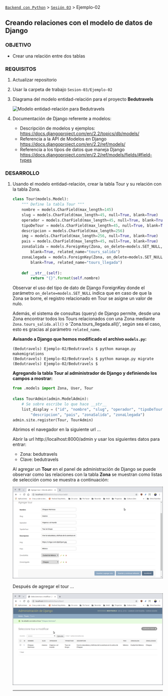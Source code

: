 [`Backend con Python`](../../Readme.md) > [`Sesión 03`](../Readme.md) > Ejemplo-02
## Creando relaciones con el modelo de datos de Django

### OBJETIVO
- Crear una relación entre dos tablas

### REQUISITOS
1. Actualizar repositorio
1. Usar la carpeta de trabajo `Sesion-03/Ejemplo-02`
1. Diagrama del modelo entidad-relación para el proyecto __Bedutravels__

   ![Modelo entidad-relación para Bedutravels](assets/bedutravels-modelo-er.jpg)

1. Documentación de Django referente a modelos:
   - Descripción de modelos y ejemplos: https://docs.djangoproject.com/en/2.2/topics/db/models/
   - Referencia a la API de Modelos en Django https://docs.djangoproject.com/en/2.2/ref/models/
   - Referencia a los tipos de datos que maneja Django https://docs.djangoproject.com/en/2.2/ref/models/fields/#field-types

### DESARROLLO
1. Usando el modelo entidad-relación, crear la tabla Tour y su relación con la tabla Zona.

   ```python
   class Tour(models.Model):
       """ Define la tabla Tour """
       nombre = models.CharField(max_length=145)
       slug = models.CharField(max_length=45, null=True, blank=True)
       operador = models.CharField(max_length=45, null=True, blank=True)
       tipoDeTour = models.CharField(max_length=45, null=True, blank=True)
       descripcion = models.CharField(max_length=256)
       img = models.CharField(max_length=256, null=True, blank=True)
       pais = models.CharField(max_length=45, null=True, blank=True)
       zonaSalida = models.ForeignKey(Zona, on_delete=models.SET_NULL, null=True,
           blank=True, related_name="tours_salida")
       zonaLlegada = models.ForeignKey(Zona, on_delete=models.SET_NULL, null=True,
           blank=True, related_name="tours_llegada")

       def __str__(self):
           return "{}".format(self.nombre)
   ```
   Observar el uso del tipo de dato de Django ForeignKey donde el parámetro `on_delete=models.SET_NULL` indica que en caso de que la Zona se borre, el registro relacionado en Tour se asigne un valor de nulo.

   Además, el sistema de consultas (query) de Django permite, desde una Zona encontrar todos los Tours relacionados con una Zona mediante `Zona.tours_salida.all()` o 'Zona.tours_llegada.all()', según sea el caso, esto es gracias al parámetro `related_name`.

   __Avisando a Django que hemos modificado el archivo `models.py`:__

   ```console
   (Bedutravels) Ejemplo-02/Bedutravels $ python manage.py makemigrations
   (Bedutravels) Ejemplo-02/Bedutravels $ python manage.py migrate
   (Bedutravels) Ejemplo-02/Bedutravels $
   ```

   __Agregando la tabla Tour al administrador de Django y definiendo los campos a mostrar:__

   ```python
   from .models import Zona, User, Tour

   class TourAdmin(admin.ModelAdmin):
       # Se sobre escribe lo que hace __str__
       list_display = ("id", "nombre", "slug", "operador", "tipoDeTour",
           "descripcion", "pais", "zonaSalida", "zonaLlegada")
   admin.site.register(Tour, TourAdmin)
   ```
   Abrimos el navegador en la siguiente url ...

   Abrir la url http://localhost:8000/admin y usar los siguientes datos para entrar:
   - Zona: bedutravels
   - Clave: bedutravels

   Al agregar un __Tour__ en el panel de administración de Django se puede observar como las relaciones con la tabla __Zona__ se muestran como listas de selección como se muestra a continuación:

   ![Django Admin](assets/admin-01.png)   

   Después de agregar el tour ...

   ![Django Admin](assets/admin-02.png)
   ***
